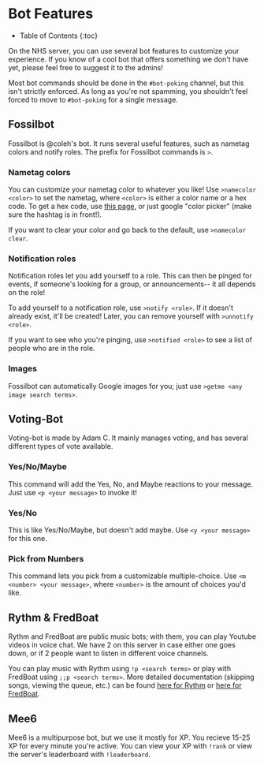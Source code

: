 # Bot Features

* Table of Contents
{:toc}

On the NHS server, you can use several bot features to customize your experience. If you know of a cool bot that offers something we don't have yet, please feel free to suggest it to the admins!

Most bot commands should be done in the `#bot-poking` channel, but this isn't strictly enforced. As long as you're not spamming, you shouldn't feel forced to move to `#bot-poking` for a single message.

## Fossilbot

Fossilbot is @coleh's bot. It runs several useful features, such as nametag colors and notify roles. The prefix for Fossilbot commands is `>`.

### Nametag colors

You can customize your nametag color to whatever you like! Use `>namecolor <color>` to set the nametag, where `<color>` is either a color name or a hex code. 
To get a hex code, use [this page](https://www.w3schools.com/colors/colors_picker.asp), or just google "color picker" (make sure the hashtag is in front!).

If you want to clear your color and go back to the default, use `>namecolor clear`.

### Notification roles

Notification roles let you add yourself to a role. This can then be pinged for events, if someone's looking for a group, or announcements-- it all depends on the role! 

To add yourself to a notification role, use `>notify <role>`. If it doesn't already exist, it'll be created! Later, you can remove yourself with `>unnotify <role>`. 

If you want to see who you're pinging, use `>notified <role>` to see a list of people who are in the role.

### Images

Fossilbot can automatically Google images for you; just use `>getme <any image search terms>`.

## Voting-Bot

Voting-bot is made by Adam C. It mainly manages voting, and has several different types of vote available.

### Yes/No/Maybe

This command will add the Yes, No, and Maybe reactions to your message. Just use `<p <your message>` to invoke it!

### Yes/No

This is like Yes/No/Maybe, but doesn't add maybe. Use `<y <your message>` for this one.

### Pick from Numbers

This command lets you pick from a customizable multiple-choice. Use `<m <number> <your message>`, where `<number>` is the amount of choices you'd like.

## Rythm & FredBoat

Rythm and FredBoat are public music bots; with them, you can play Youtube videos in voice chat. We have 2 on this server in case either one goes down, or if 2 people want to listen in different voice channels.

You can play music with Rythm using `!p <search terms>` or play with FredBoat using `;;p <search terms>`. More detailed documentation (skipping songs, viewing the queue, etc.) can be found [here for Rythm](https://rythmbot.co/features) or [here for FredBoat](https://docs.fredboat.com/).

## Mee6

Mee6 is a multipurpose bot, but we use it mostly for XP. You recieve 15-25 XP for every minute you're active. You can view your XP with `!rank` or view the server's leaderboard with `!leaderboard`.




